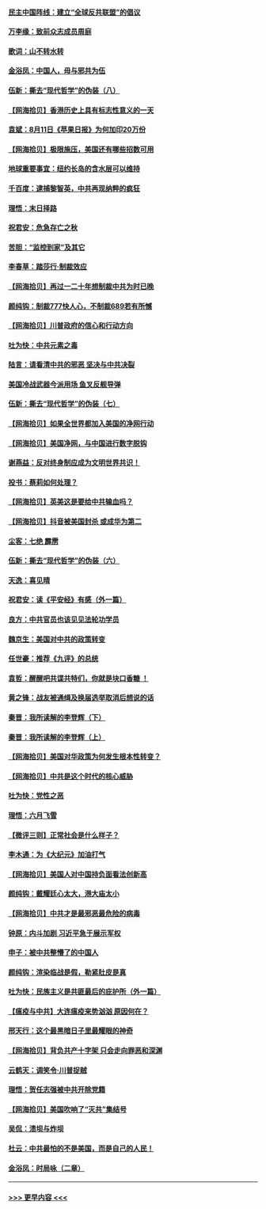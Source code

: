 #### [民主中国阵线：建立“全球反共联盟”的倡议](../pages/nsc993/n12324177.md?t=08122351) 
#### [万李缘：致前众志成员周庭](../pages/nsc993/n12324635.md?t=08122351) 
#### [歌词：山不转水转](../pages/nsc993/n12324599.md?t=08122351) 
#### [金浴凤：中国人，毋与邪共为伍](../pages/nsc993/n12324257.md?t=08122351) 
#### [伍新：撕去“现代哲学”的伪装（八）](../pages/nsc993/n12324188.md?t=08122351) 
#### [【网海拾贝】香港历史上具有标志性意义的一天](../pages/nsc993/n12324021.md?t=08122351) 
#### [袁斌：8月11日《苹果日报》为何加印20万份](../pages/nsc993/n12323955.md?t=08122351) 
#### [【网海拾贝】极限施压，美国还有哪些招数可用](../pages/nsc993/n12322512.md?t=08122351) 
#### [地球重要事宜：纽约长岛的含水层可以维持](../pages/nsc993/n12321844.md?t=08122351) 
#### [千百度：逮捕黎智英，中共再现纳粹的疯狂](../pages/nsc993/n12321777.md?t=08122351) 
#### [理悟：末日择路](../pages/nsc993/n12320812.md?t=08122351) 
#### [祝君安：危急存亡之秋](../pages/nsc993/n12320795.md?t=08122351) 
#### [苦胆：“监控到家”及其它](../pages/nsc993/n12320751.md?t=08122351) 
#### [李春草：踏莎行·制裁效应](../pages/nsc993/n12318290.md?t=08122351) 
#### [【网海拾贝】再过一二十年想制裁中共为时已晚](../pages/nsc993/n12318195.md?t=08122351) 
#### [颜纯钩：制裁777快人心，不制裁689若有所憾](../pages/nsc993/n12316912.md?t=08122351) 
#### [【网海拾贝】川普政府的信心和行动方向](../pages/nsc993/n12316673.md?t=08122351) 
#### [吐为快：中共元素之毒](../pages/nsc993/n12316547.md?t=08122351) 
#### [陆言：请看清中共的邪恶 坚决与中共决裂](../pages/nsc993/n12315784.md?t=08122351) 
#### [美国冷战武器今派用场 鱼叉反舰导弹](../pages/nsc993/n12316258.md?t=08122351) 
#### [伍新：撕去“现代哲学”的伪装（七）](../pages/nsc993/n12315846.md?t=08122351) 
#### [【网海拾贝】如果全世界都加入美国的净网行动](../pages/nsc993/n12315588.md?t=08122351) 
#### [【网海拾贝】美国净网，与中国进行数字脱钩](../pages/nsc993/n12312813.md?t=08122351) 
#### [谢燕益：反对终身制应成为文明世界共识！](../pages/nsc993/n12310465.md?t=08122351) 
#### [投书：蔡莉如何处理？](../pages/nsc993/n12310224.md?t=08122351) 
#### [【网海拾贝】英美这是要给中共输血吗？](../pages/nsc993/n12307646.md?t=08122351) 
#### [【网海拾贝】抖音被美国封杀 或成华为第二](../pages/nsc993/n12305277.md?t=08122351) 
#### [尘客：七绝 霹雳](../pages/nsc993/n12304053.md?t=08122351) 
#### [伍新：撕去“现代哲学”的伪装（六）](../pages/nsc993/n12303243.md?t=08122351) 
#### [天逸：喜见晴](../pages/nsc993/n12303226.md?t=08122351) 
#### [祝君安：读《平安经》有感（外一篇）](../pages/nsc993/n12303170.md?t=08122351) 
#### [良方：中共官员也该见见法轮功学员](../pages/nsc993/n12302985.md?t=08122351) 
#### [魏京生：美国对中共的政策转变](../pages/nsc993/n12302929.md?t=08122351) 
#### [任世豪：推荐《九评》的总统](../pages/nsc993/n12302838.md?t=08122351) 
#### [袁哲：醒醒吧共谍共特们，你就是块口香糖 ！](../pages/nsc993/n12302678.md?t=08122351) 
#### [黄之锋：战友被通缉及换届选举取消后想说的话](../pages/nsc993/n12302681.md?t=08122351) 
#### [秦晋：我所读解的李登辉（下）](../pages/nsc993/n12302171.md?t=08122351) 
#### [秦晋：我所读解的李登辉（上）](../pages/nsc993/n12301979.md?t=08122351) 
#### [【网海拾贝】美国对华政策为何发生根本性转变？](../pages/nsc993/n12302091.md?t=08122351) 
#### [【网海拾贝】中共是这个时代的核心威胁](../pages/nsc993/n12300541.md?t=08122351) 
#### [吐为快：党性之恶](../pages/nsc993/n12300263.md?t=08122351) 
#### [理悟：六月飞雪](../pages/nsc993/n12300243.md?t=08122351) 
#### [【微评三则】正常社会是什么样子？](../pages/nsc993/n12300228.md?t=08122351) 
#### [李木通：为《大纪元》加油打气](../pages/nsc993/n12280363.md?t=08122351) 
#### [【网海拾贝】美国人对中国持负面看法创新高](../pages/nsc993/n12298720.md?t=08122351) 
#### [颜纯钩：戴耀廷心太大，港大庙太小](../pages/nsc993/n12297682.md?t=08122351) 
#### [【网海拾贝】中共才是最邪恶最危险的病毒](../pages/nsc993/n12296470.md?t=08122351) 
#### [钟原：内斗加剧 习近平急于展示军权](../pages/nsc993/n12292544.md?t=08122351) 
#### [申子：被中共整懵了的中国人](../pages/nsc993/n12291389.md?t=08122351) 
#### [颜纯钩：渲染临战是假，勒紧肚皮是真](../pages/nsc993/n12290945.md?t=08122351) 
#### [吐为快：民族主义是共匪最后的庇护所（外一篇）](../pages/nsc993/n12290887.md?t=08122351) 
#### [【瘟疫与中共】大连瘟疫来势汹汹 原因何在？](../pages/nsc993/n12287474.md?t=08122351) 
#### [邢天行：这个最黑暗日子里最耀眼的神奇](../pages/nsc993/n12289882.md?t=08122351) 
#### [【网海拾贝】背负共产十字架 只会走向罪恶和深渊](../pages/nsc993/n12288290.md?t=08122351) 
#### [云鹤天：调笑令·川普捉贼](../pages/nsc993/n12285672.md?t=08122351) 
#### [理悟：贺任志强被中共开除党籍](../pages/nsc993/n12285597.md?t=08122351) 
#### [【网海拾贝】美国吹响了“灭共”集结号](../pages/nsc993/n12284522.md?t=08122351) 
#### [吴侃：溃坝与炸坝](../pages/nsc993/n12283593.md?t=08122351) 
#### [杜云：中共最怕的不是美国，而是自己的人民！](../pages/nsc993/n12282935.md?t=08122351) 
#### [金浴凤：时局咏（二章）](../pages/nsc993/n12282923.md?t=08122351) 

----
#### [ >>> 更早内容 <<< ](../indexes/nsc993-earlier.md)
